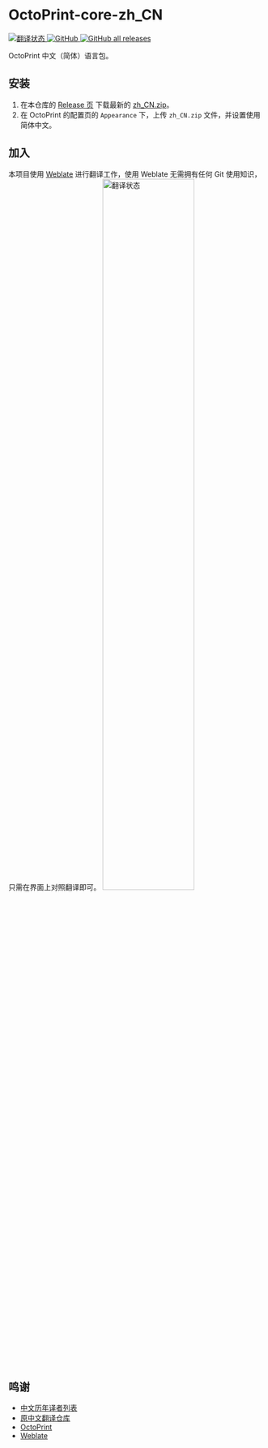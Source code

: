 # OctoPrint-core-zh_CN
<p>
  <a href="https://weblate.dickytwister.org/engage/octoprint-core-zh_cn/zh_Hans/">
    <img src="https://weblate.dickytwister.org/widgets/octoprint-core-zh_cn/zh_Hans/svg-badge.svg" alt="翻译状态" />
  </a>
  <a href="https://github.com/hmqgg/OctoPrint-core-zh_CN/blob/main/LICENSE">
    <img alt="GitHub" src="https://img.shields.io/github/license/hmqgg/OctoPrint-core-zh_CN">
  </a>
  <a href="https://github.com/hmqgg/OctoPrint-core-zh_CN/releases">
    <img alt="GitHub all releases" src="https://img.shields.io/github/downloads/hmqgg/OctoPrint-core-zh_CN/total">
  </a>
</p>

OctoPrint 中文（简体）语言包。

## 安装
1. 在本仓库的 [Release 页](https://github.com/hmqgg/OctoPrint-core-zh_CN/releases/) 下载最新的 [zh_CN.zip](https://github.com/hmqgg/OctoPrint-core-zh_CN/releases/latest/download/zh_CN.zip)。
2. 在 OctoPrint 的配置页的 `Appearance` 下，上传 `zh_CN.zip` 文件，并设置使用简体中文。

## 加入
本项目使用 [Weblate](https://weblate.dickytwister.org/projects/octoprint-core-zh_cn/core/) 进行翻译工作，使用 Weblate 无需拥有任何 Git 使用知识，只需在界面上对照翻译即可。
<a href="https://weblate.dickytwister.org/engage/octoprint-core-zh_cn/">
<img style="width: 60%;" src="https://weblate.dickytwister.org/widgets/octoprint-core-zh_cn/-/open-graph.png" alt="翻译状态" />
</a>

## 鸣谢
- [中文历年译者列表](https://github.com/hmqgg/OctoPrint-core-zh_CN/blob/main/zh_CN/LC_MESSAGES/messages.po#L5)
- [原中文翻译仓库](https://github.com/mccj/OctoPrint-i18n-zh_CN)
- [OctoPrint](https://github.com/OctoPrint/OctoPrint/)
- [Weblate](https://github.com/WeblateOrg/)
